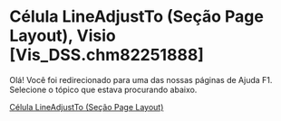 
# Célula LineAdjustTo (Seção Page Layout), Visio [Vis_DSS.chm82251888]

Olá! Você foi redirecionado para uma das nossas páginas de Ajuda F1. Selecione o tópico que estava procurando abaixo.

[Célula LineAdjustTo (Seção Page Layout)](http://msdn.microsoft.com/library/81cd9670-8a6f-824b-528c-e9b88c86f525%28Office.15%29.aspx)
